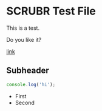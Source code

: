 # SCRUBR Test File

This is a test.

Do you like it?

[link](http://example.com/)

## Subheader

```js
console.log('hi');
```

- First
- Second
